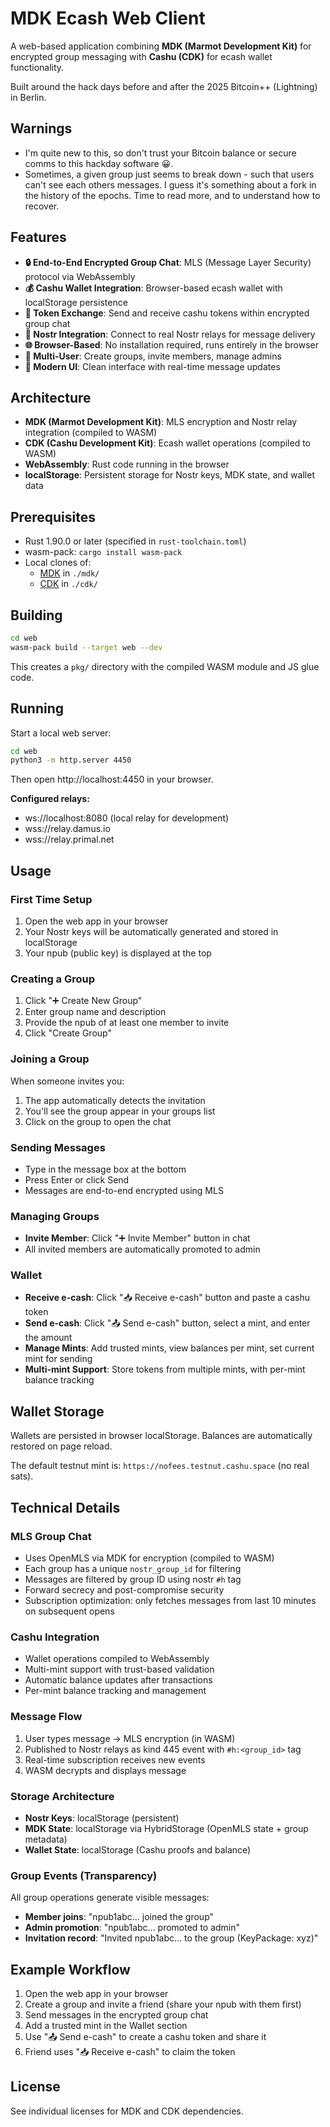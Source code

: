 # MDK Ecash Web Client

A web-based application combining **MDK (Marmot Development Kit)** for encrypted group messaging with **Cashu (CDK)** for ecash wallet functionality.

Built around the hack days before and after the 2025 Bitcoin++ (Lightning) in Berlin. 

## Warnings

- I'm quite new to this, so don't trust your Bitcoin balance or secure comms to this hackday software 😀.
- Sometimes, a given group just seems to break down - such that users can't see each others messages. I guess it's something about a fork in the history of the epochs. Time to read more, and to understand how to recover.

## Features

- **🔒 End-to-End Encrypted Group Chat**: MLS (Message Layer Security) protocol via WebAssembly
- **💰 Cashu Wallet Integration**: Browser-based ecash wallet with localStorage persistence
- **🎁 Token Exchange**: Send and receive cashu tokens within encrypted group chat
- **📡 Nostr Integration**: Connect to real Nostr relays for message delivery
- **🌐 Browser-Based**: No installation required, runs entirely in the browser
- **👥 Multi-User**: Create groups, invite members, manage admins
- **📱 Modern UI**: Clean interface with real-time message updates

## Architecture

- **MDK (Marmot Development Kit)**: MLS encryption and Nostr relay integration (compiled to WASM)
- **CDK (Cashu Development Kit)**: Ecash wallet operations (compiled to WASM)
- **WebAssembly**: Rust code running in the browser
- **localStorage**: Persistent storage for Nostr keys, MDK state, and wallet data

## Prerequisites

- Rust 1.90.0 or later (specified in `rust-toolchain.toml`)
- wasm-pack: `cargo install wasm-pack`
- Local clones of:
  - [MDK](https://github.com/parres-hq/mdk) in `./mdk/`
  - [CDK](https://github.com/cashubtc/cdk) in `./cdk/`

## Building

```bash
cd web
wasm-pack build --target web --dev
```

This creates a `pkg/` directory with the compiled WASM module and JS glue code.

## Running

Start a local web server:

```bash
cd web
python3 -m http.server 4450
```

Then open http://localhost:4450 in your browser.

**Configured relays:**
- ws://localhost:8080 (local relay for development)
- wss://relay.damus.io
- wss://relay.primal.net

## Usage

### First Time Setup

1. Open the web app in your browser
2. Your Nostr keys will be automatically generated and stored in localStorage
3. Your npub (public key) is displayed at the top

### Creating a Group

1. Click "➕ Create New Group"
2. Enter group name and description
3. Provide the npub of at least one member to invite
4. Click "Create Group"

### Joining a Group

When someone invites you:
1. The app automatically detects the invitation
2. You'll see the group appear in your groups list
3. Click on the group to open the chat

### Sending Messages

- Type in the message box at the bottom
- Press Enter or click Send
- Messages are end-to-end encrypted using MLS

### Managing Groups

- **Invite Member**: Click "➕ Invite Member" button in chat
- All invited members are automatically promoted to admin

### Wallet

- **Receive e-cash**: Click "📥 Receive e-cash" button and paste a cashu token
- **Send e-cash**: Click "📤 Send e-cash" button, select a mint, and enter the amount
- **Manage Mints**: Add trusted mints, view balances per mint, set current mint for sending
- **Multi-mint Support**: Store tokens from multiple mints, with per-mint balance tracking

## Wallet Storage

Wallets are persisted in browser localStorage. Balances are automatically restored on page reload.

The default testnut mint is: `https://nofees.testnut.cashu.space` (no real sats).

## Technical Details

### MLS Group Chat
- Uses OpenMLS via MDK for encryption (compiled to WASM)
- Each group has a unique `nostr_group_id` for filtering
- Messages are filtered by group ID using nostr `#h` tag
- Forward secrecy and post-compromise security
- Subscription optimization: only fetches messages from last 10 minutes on subsequent opens

### Cashu Integration
- Wallet operations compiled to WebAssembly
- Multi-mint support with trust-based validation
- Automatic balance updates after transactions
- Per-mint balance tracking and management

### Message Flow
1. User types message → MLS encryption (in WASM)
2. Published to Nostr relays as kind 445 event with `#h:<group_id>` tag
3. Real-time subscription receives new events
4. WASM decrypts and displays message

### Storage Architecture
- **Nostr Keys**: localStorage (persistent)
- **MDK State**: localStorage via HybridStorage (OpenMLS state + group metadata)
- **Wallet State**: localStorage (Cashu proofs and balance)

### Group Events (Transparency)
All group operations generate visible messages:
- **Member joins**: "npub1abc... joined the group"
- **Admin promotion**: "npub1abc... promoted to admin"
- **Invitation record**: "Invited npub1abc... to the group (KeyPackage: xyz)"

## Example Workflow

1. Open the web app in your browser
2. Create a group and invite a friend (share your npub with them first)
3. Send messages in the encrypted group chat
4. Add a trusted mint in the Wallet section
5. Use "📤 Send e-cash" to create a cashu token and share it
6. Friend uses "📥 Receive e-cash" to claim the token

## License

See individual licenses for MDK and CDK dependencies.
